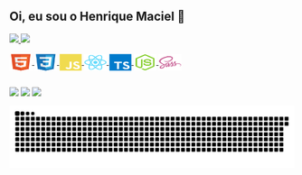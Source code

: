 

## Oi, eu sou o Henrique Maciel  👋
 <div>
  <a href="https://github.com/macielhenrique">
  <img height="180em" src="https://github-readme-stats.vercel.app/api?username=macielhenrique&show_icons=true&theme=dark&include_all_commits=true&count_private=true"/>
  <img height="180em" src="https://github-readme-stats.vercel.app/api/top-langs/?username=macielhenrique&layout=compact&langs_count=16&theme=dark"/>
<div>
<div style="display: inline_block"><br>
  
  <img align="center" alt="Maciel-HTML" height="30" width="40" src="https://raw.githubusercontent.com/devicons/devicon/master/icons/html5/html5-original.svg">
  <img align="center" alt="Maciel-CSS" height="30" width="40" src="https://raw.githubusercontent.com/devicons/devicon/master/icons/css3/css3-original.svg">
  <img align="center" alt="Maciel-Js" height="30" width="40" src="https://raw.githubusercontent.com/devicons/devicon/master/icons/javascript/javascript-plain.svg">
  <img align="center" alt="Maciel-REACT" height="30" width="40" src="https://raw.githubusercontent.com/devicons/devicon/master/icons/react/react-original.svg">
  <img align="center" alt="Maciel-TYPE" height="30" width="40" src="https://raw.githubusercontent.com/devicons/devicon/master/icons/typescript/typescript-plain.svg">
  <img align="center" alt="Maciel-NODE" height="30" width="40" src="https://raw.githubusercontent.com/devicons/devicon/master/icons/nodejs/nodejs-plain.svg">
  <img align="center" alt="Maciel-scss" height="30" width="40" src="https://raw.githubusercontent.com/devicons/devicon/master/icons/sass/sass-original.svg">
  
  
</div>
  
  ##
  
  <div>
  <a href = "mailto: jhenriquefmaciel@gmail.com"><img src="https://img.shields.io/badge/-Gmail-%23EA4335?style=for-the-badge&logo=gmail&logoColor=white" target="_blank"></a>
  <a href="https://www.linkedin.com/in/henrique-maciel/" target="_blank"><img src="https://img.shields.io/badge/-LinkedIn-%230077B5?style=for-the-badge&logo=linkedin&logoColor=white" target="_blank"></a>
  <a href="https://www.instagram.com/macielhenriqueee/" target="_blank"><img src="https://img.shields.io/badge/-Instagram-%23E4405F?style=for-the-badge&logo=instagram&logoColor=white" target="_blank"></a>
   
   ![Snake animation](https://github.com/macielhenrique/macielhenrique/blob/output/github-contribution-grid-snake.svg)
</div>

